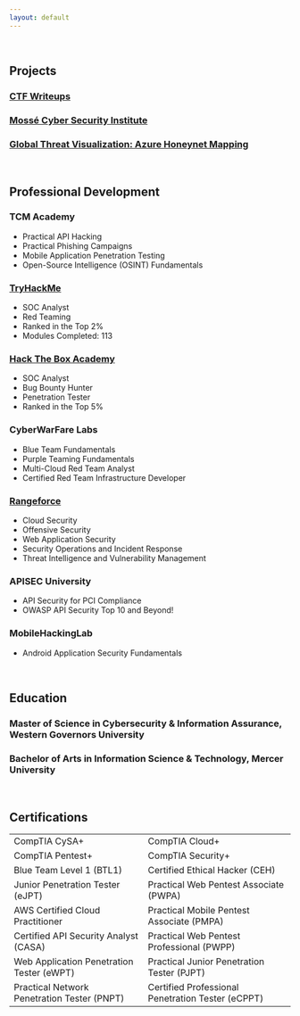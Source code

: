 ```yaml
---
layout: default 
---
```


<br />

## Projects
### [CTF Writeups](./writeups/index.md)
### [Mossé Cyber Security Institute](./mcsi/index.md)
### [Global Threat Visualization: Azure Honeynet Mapping](./az-honeynet/index.md)


<br />

## Professional Development

### TCM Academy
- Practical API Hacking
- Practical Phishing Campaigns
- Mobile Application Penetration Testing
- Open-Source Intelligence (OSINT) Fundamentals


### [TryHackMe](https://tryhackme.com/p/Wcmoawq)
- SOC Analyst
- Red Teaming
- Ranked in the Top 2%
- Modules Completed: 113

### [Hack The Box Academy](./profdev/HTBAcademy.pdf)
- SOC Analyst
- Bug Bounty Hunter
- Penetration Tester
- Ranked in the Top 5%


### CyberWarFare Labs
- Blue Team Fundamentals
- Purple Teaming Fundamentals
- Multi-Cloud Red Team Analyst
- Certified Red Team Infrastructure Developer

  
### [Rangeforce](./profdev/Rangeforce.pdf)
- Cloud Security
- Offensive Security
- Web Application Security
- Security Operations and Incident Response
- Threat Intelligence and Vulnerability Management


### APISEC University
- API Security for PCI Compliance
- OWASP API Security Top 10 and Beyond!


### MobileHackingLab
- Android Application Security Fundamentals

<br />

## Education
### Master of Science in Cybersecurity & Information Assurance, Western Governors University

### Bachelor of Arts in Information Science & Technology, Mercer University

<br />

## Certifications
  
|                      |                          |
|--------------------------------------------------|------------------------------------------------|
| CompTIA CySA+                                    | CompTIA Cloud+                                 |
| CompTIA Pentest+                                 | CompTIA Security+                              |
| Blue Team Level 1 (BTL1)                         | Certified Ethical Hacker (CEH)                 |
| Junior Penetration Tester (eJPT)                 | Practical Web Pentest Associate (PWPA)         |
| AWS Certified Cloud Practitioner                 | Practical Mobile Pentest Associate (PMPA)      |
| Certified API Security Analyst (CASA)            | Practical Web Pentest Professional (PWPP)      |
| Web Application Penetration Tester (eWPT)        | Practical Junior Penetration Tester (PJPT)     |
| Practical Network Penetration Tester (PNPT)      | Certified Professional Penetration Tester (eCPPT) |

